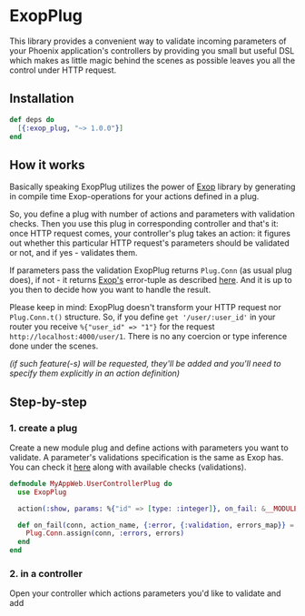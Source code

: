# ExopPlug

This library provides a convenient way to validate incoming parameters
of your Phoenix application's controllers by providing you small but useful DSL
which makes as little magic behind the scenes as possible leaves you all the control
under HTTP request.

## Installation

```elixir
def deps do
  [{:exop_plug, "~> 1.0.0"}]
end
```

## How it works

Basically speaking ExopPlug utilizes the power of [Exop](https://github.com/madeinussr/exop) library
by generating in compile time Exop-operations for your actions defined in a plug.

So, you define a plug with number of actions and parameters with validation checks.
Then you use this plug in corresponding controller and that's it: once HTTP request comes,
your controller's plug takes an action: it figures out whether this particular HTTP request's
parameters should be validated or not, and if yes - validates them.

If parameters pass the validation ExopPlug returns `Plug.Conn` (as usual plug does),
if not - it returns [Exop's](https://github.com/madeinussr/exop) error-tuple as described
[here](https://github.com/madeinussr/exop#operation-results). And it is up to you then to decide
how you want to handle the result.

Please keep in mind: ExopPlug doesn't transform your HTTP request nor `Plug.Conn.t()` structure.
So, if you define `get '/user/:user_id'` in your router you receive `%{"user_id" => "1"}` for
the request `http://localhost:4000/user/1`. There is no any coercion or type inference done
under the scenes.

_(if such feature(-s) will be requested, they'll be added and you'll need to specify them
explicitly in an action definition)_

## Step-by-step

### 1. create a plug

Create a new module plug and define actions with parameters you want to validate.
A parameter's validations specification is the same as Exop has.
You can check it [here](https://github.com/madeinussr/exop#parameter-checks)
along with available checks (validations).

```elixir
defmodule MyAppWeb.UserControllerPlug do
  use ExopPlug

  action(:show, params: %{"id" => [type: :integer]}, on_fail: &__MODULE__.on_fail/3)

  def on_fail(conn, action_name, {:error, {:validation, errors_map}} = errors) do
    Plug.Conn.assign(conn, :errors, errors)
  end
end

```

### 2. in a controller

Open your controller which actions parameters you'd like to validate and add
